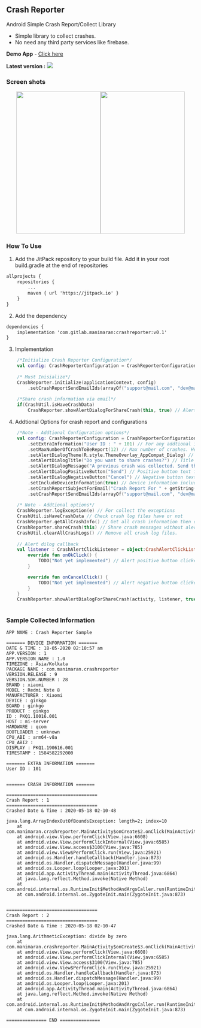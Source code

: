 ## Crash Reporter
Android Simple Crash Report/Collect Library

* Simple library to collect crashes.
* No need any third party services like firebase.

**Demo App** - [Click here](https://github.com/manimaran96/CrashReporter/blob/master/files/crash-reporter-app-debug.apk?raw=true)

**Latest version :** [![](https://jitpack.io/v/com.gitlab.manimaran/crashreporter.svg)](https://jitpack.io/#com.gitlab.manimaran/crashreporter)


### Screen shots

<center>
<img src="https://gitlab.com/manimaran/crashreporter/-/raw/master/files/crashreporter_1.jpg" data-canonical-src="https://gitlab.com/manimaran/crashreporter/-/raw/master/files/crashreporter_1.jpg" width="225" height="380" /><img src="https://gitlab.com/manimaran/crashreporter/-/raw/master/files/crashreporter_2.jpg" data-canonical-src="https://gitlab.com/manimaran/crashreporter/-/raw/master/files/crashreporter_2.jpg" width="225" height="380" />

</center>


### How To Use

1. Add the JitPack repository to your build file. Add it in your root build.gradle at the end of repositories

```xml
allprojects {
    repositories {
    	...
    	maven { url 'https://jitpack.io' }
    }
}
```

2. Add the dependency

```xml
dependencies {
    implementation 'com.gitlab.manimaran:crashreporter:v0.1'
}
```

3. Implementation

```kotlin
    /*Initialize Crash Reporter Configuration*/
    val config: CrashReporterConfiguration = CrashReporterConfiguration()
        
    /* Must Inisialize*/
    CrashReporter.initialize(applicationContext, config)
        .setCrashReportSendEmailIds(arrayOf("support@mail.com", "dev@mail.com"))
    
    /*Share crash information via email*/
    if(CrashUtil.isHaveCrashData)
        CrashReporter.showAlertDialogForShareCrash(this, true) // Alert dialog for confirmation of share crash logs. Here clearCrashLogsAfterShare = true/false(Default true). It will help to remove already shared crashes.
```
4. Addtional Options for crash report and configurations

```kotlin
    /*Note - Addtional Configuration options*/
    val config: CrashReporterConfiguration = CrashReporterConfiguration()
        .setExtraInformation("User ID : " + 101) // For any addtional information to be report - <NOT REQUIRED>
        .setMaxNumberOfCrashToBeReport(12) // Max number of crashes. Here, Default 5 and maximum 15 - <NOT REQUIRED>
        .setAlertDialogTheme(R.style.ThemeOverlay_AppCompat_Dialog) // Theme for alert dialog - <NOT REQUIRED>
        .setAlertDialogTitle("Do you want to share crashes?") // Title for alert dialog - <NOT REQUIRED>
        .setAlertDialogMessage("A previous crash was collected. Send the crash logs to developer to fix this issue in the future.") // Message for alert dialog - <NOT REQUIRED>
        .setAlertDialogPositiveButton("Send") // Positive button text for alert dialog - <NOT REQUIRED>
        .setAlertDialogNegativeButton("Cancel") // Negative button text for alert dialog - <NOT REQUIRED>
        .setIncludeDeviceInformation(true) // Device information include or not. Default true. - <NOT REQUIRED>
        .setCrashReportSubjectForEmail("Crash Report For " + getString(R.string.app_name) + "App") // Subject of crashes mail - <NOT REQUIRED>
        .setCrashReportSendEmailIds(arrayOf("support@mail.com", "dev@mail.com")) // Email Ids to send the crashes - <REQUIRED>
    
    /* Note - Addtional options*/
    CrashReporter.logException(e) // For collect the exceptions
    CrashUtil.isHaveCrashData // Check crash log files have or not
    CrashReporter.getAllCrashInfo() // Get all crash information then do custom action with this data. Return latest top max limit crashes data.
    CrashReporter.shareCrash(this) // Share crash messages without alert dialog.
    CrashUtil.clearAllCrashLogs() // Remove all crash log files.
    
    // Alert dilog callback
    val listener : CrashAlertClickListener = object:CrashAlertClickListener{
        override fun onOkClick() {
            TODO("Not yet implemented") // Alert positive button clicked
        }

        override fun onCancelClick() {
            TODO("Not yet implemented") // Alert negative button clicked
        }
    }
    CrashReporter.showAlertDialogForShareCrash(activity, listener, true)
    
```


### Sample Collected Information

```text
APP NAME : Crash Reporter Sample

======= DEVICE INFORMATION =======
DATE & TIME : 18-05-2020 02:10:57 am
APP.VERSION : 1
APP.VERSION_NAME : 1.0
TIMEZONE : Asia/Kolkata
PACKAGE NAME : com.manimaran.crashreporter
VERSION.RELEASE : 9
VERSION.SDK.NUMBER : 28
BRAND : xiaomi
MODEL : Redmi Note 8
MANUFACTURER : Xiaomi
DEVICE : ginkgo
BOARD : ginkgo
PRODUCT : ginkgo
ID : PKQ1.10016.001
HOST : mi-server
HARDWARE : qcom
BOOTLOADER : unknown
CPU_ABI : arm64-v8a
CPU_ABI2 : 
DISPLAY : PKQ1.190616.001
TIMESTAMP : 1584582292000

======= EXTRA INFORMATION =======
User ID : 101


======= CRASH INFORMATION =======

==================================
Crash Report : 1
==================================
Crashed Date & Time : 2020-05-18 02-10-48

java.lang.ArrayIndexOutOfBoundsException: length=2; index=10
	at com.manimaran.crashreporter.MainActivity$onCreate$2.onClick(MainActivity.kt:40)
	at android.view.View.performClick(View.java:6608)
	at android.view.View.performClickInternal(View.java:6585)
	at android.view.View.access$3100(View.java:785)
	at android.view.View$PerformClick.run(View.java:25921)
	at android.os.Handler.handleCallback(Handler.java:873)
	at android.os.Handler.dispatchMessage(Handler.java:99)
	at android.os.Looper.loop(Looper.java:201)
	at android.app.ActivityThread.main(ActivityThread.java:6864)
	at java.lang.reflect.Method.invoke(Native Method)
	at com.android.internal.os.RuntimeInit$MethodAndArgsCaller.run(RuntimeInit.java:547)
	at com.android.internal.os.ZygoteInit.main(ZygoteInit.java:873)


==================================
Crash Report : 2
==================================
Crashed Date & Time : 2020-05-18 02-10-47

java.lang.ArithmeticException: divide by zero
	at com.manimaran.crashreporter.MainActivity$onCreate$3.onClick(MainActivity.kt:45)
	at android.view.View.performClick(View.java:6608)
	at android.view.View.performClickInternal(View.java:6585)
	at android.view.View.access$3100(View.java:785)
	at android.view.View$PerformClick.run(View.java:25921)
	at android.os.Handler.handleCallback(Handler.java:873)
	at android.os.Handler.dispatchMessage(Handler.java:99)
	at android.os.Looper.loop(Looper.java:201)
	at android.app.ActivityThread.main(ActivityThread.java:6864)
	at java.lang.reflect.Method.invoke(Native Method)
	at com.android.internal.os.RuntimeInit$MethodAndArgsCaller.run(RuntimeInit.java:547)
	at com.android.internal.os.ZygoteInit.main(ZygoteInit.java:873)

=============== END ===============

```
